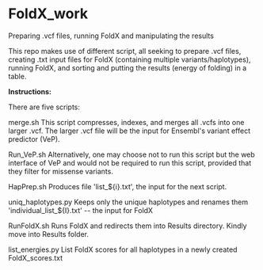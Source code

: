 # FoldX_work
Preparing .vcf files, running FoldX and manipulating the results

This repo makes use of different script, all seeking to prepare .vcf files, creating .txt input files for FoldX (containing multiple variants/haplotypes), running FoldX, and sorting and putting the results (energy of folding) in a table.

******Instructions:******

There are five scripts:


merge.sh
This script compresses, indexes, and merges all .vcfs into one larger .vcf. The larger .vcf file will be the input for Ensembl's variant effect predictor (VeP).

Run_VeP.sh
Alternatively, one may choose not to run this script but the web interface of VeP and would not be required to run this script, provided that they filter for missense variants.

HapPrep.sh
Produces file 'list_${i}.txt', the input for the next script.

uniq_haplotypes.py
Keeps only the unique haplotypes and renames them 'individual_list_${I}.txt' -- the input for FoldX

RunFoldX.sh
Runs FoldX and redirects them into Results directory. Kindly move into Results folder.

list_energies.py
List FoldX scores for all haplotypes in a newly created FoldX_scores.txt
